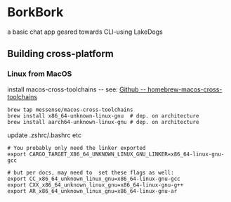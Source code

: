 # BorkBork
 a basic chat app geared towards CLI-using LakeDogs

 ## Building cross-platform
 ### Linux from MacOS
install macos-cross-toolchains -- see: [Github -- homebrew-macos-cross-toolchains](https://github.com/messense/homebrew-macos-cross-toolchains)
```
brew tap messense/macos-cross-toolchains
brew install x86_64-unknown-linux-gnu  # dep. on architecture
brew install aarch64-unknown-linux-gnu # dep. on architecture

```
update .zshrc/.bashrc etc
 ```
# You probably only need the linker exported
export CARGO_TARGET_X86_64_UNKNOWN_LINUX_GNU_LINKER=x86_64-linux-gnu-gcc

# but per docs, may need to  set these flags as well:
export CC_x86_64_unknown_linux_gnu=x86_64-linux-gnu-gcc
export CXX_x86_64_unknown_linux_gnu=x86_64-linux-gnu-g++
export AR_x86_64_unknown_linux_gnu=x86_64-linux-gnu-ar
```

